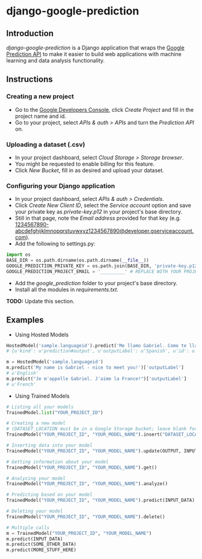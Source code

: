 # django-google-prediction

## Introduction

*django-google-prediction* is a Django application that wraps the [Google Prediction API](https://developers.google.com/prediction/) to make it easier to build web applications with machine learning and data analysis functionality.

## Instructions

### Creating a new project

- Go to the [Google Developers Console](https://console.developers.google.com/), click *Create Project* and fill in the project name and id.
- Go to your project, select *APIs & auth > APIs* and turn the *Prediction API* on.

### Uploading a dataset (.csv)
- In your project dashboard, select *Cloud Storage > Storage browser*.
- You might be requested to enable billing for this feature.
- Click *New Bucket*, fill in as desired and upload your dataset.

### Configuring your Django application
- In your project dashboard, select *APIs & auth > Credentials*.
- Click *Create New Client ID*, select the *Service account* option and save your private key as *private-key.p12* in your project's base directory.
- Still in that page, note the *Email address* provided for that key (e.g. 1234567890-abcdefghijklmnopqrstuvwxyz1234567890@developer.gserviceaccount.com).
- Add the following to settings.py:

```python
import os
BASE_DIR = os.path.dirname(os.path.dirname(__file__))
GOOGLE_PREDICTION_PRIVATE_KEY = os.path.join(BASE_DIR, 'private-key.p12') # REPLACE WITH YOUR KEY
GOOGLE_PREDICTION_PROJECT_EMAIL = '_________' # REPLACE WITH YOUR PROJECT EMAIL
```

- Add the *google_prediction* folder to your project's base directory.
- Install all the modules in *requirements.txt*.

**TODO:** Update this section.

## Examples

- Using Hosted Models
```python
HostedModel('sample.languageid').predict('Me llamo Gabriel. Como te llamas?')
# {u'kind': u'prediction#output', u'outputLabel': u'Spanish', u'id': u'sample.languageid', u'selfLink': u'https://www.googleapis.com/prediction/v1.6/projects/414649711441/hostedmodels/sample.languageid/predict', u'outputMulti': [{u'score': u'0.032187', u'label': u'English'}, {u'score': u'0.512064', u'label': u'Spanish'}, {u'score': u'0.455749', u'label': u'French'}]}

m = HostedModel('sample.languageid')
m.predict('My name is Gabriel - nice to meet you!')['outputLabel']
# u'English'
m.predict("Je m'appelle Gabriel. J'aime la France!")['outputLabel']
# u'French'
```

- Using Trained Models
```python
# Listing all your models
TrainedModel.list("YOUR_PROJECT_ID")

# Creating a new model 
# (DATASET_LOCATION must be in a Google Storage bucket; leave blank for empty model)
TrainedModel("YOUR_PROJECT_ID", "YOUR_MODEL_NAME").insert("DATASET_LOCATION")

# Inserting data into your model
TrainedModel("YOUR_PROJECT_ID", "YOUR_MODEL_NAME").update(OUTPUT, INPUT_DATA)

# Getting information about your model
TrainedModel("YOUR_PROJECT_ID", "YOUR_MODEL_NAME").get()

# Analyzing your model
TrainedModel("YOUR_PROJECT_ID", "YOUR_MODEL_NAME").analyze()

# Predicting based on your model
TrainedModel("YOUR_PROJECT_ID", "YOUR_MODEL_NAME").predict(INPUT_DATA)

# Deleting your model
TrainedModel("YOUR_PROJECT_ID", "YOUR_MODEL_NAME").delete()

# Multiple calls
m = TrainedModel("YOUR_PROJECT_ID", "YOUR_MODEL_NAME")
m.predict(INPUT_DATA)
m.predict(SOME_OTHER_DATA)
m.predict(MORE_STUFF_HERE)
```